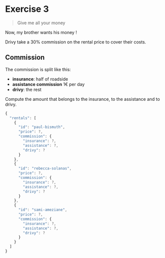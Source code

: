 # Exercise 3

> Give me all your money

Now, my brother wants his money !

Drivy take a 30% commission on the rental price to cover their costs.

## Commission

The commission is split like this:

* **insurance**: half of roadside
* **assistance commission** 1€ per day
* **drivy**: the rest

Compute the amount that belongs to the insurance, to the assistance and to drivy.

```js
{
  "rentals": [
    {
      "id": "paul-bismuth",
      "price": ?,
      "commission": {
        "insurance": ?,
        "assistance": ?,
        "drivy": ?
      }
    },
    {
      "id": "rebecca-solanas",
      "price": ?,
      "commission": {
        "insurance": ?,
        "assistance": ?,
        "drivy": ?
      }
    },
    {
      "id": "sami-ameziane",
      "price": ?,
      "commission": {
        "insurance": ?,
        "assistance": ?,
        "drivy": ?
      }
    }
  ]
}
```
